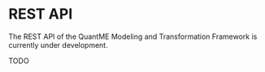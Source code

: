 # REST API

The REST API of the QuantME Modeling and Transformation Framework is currently under development.

TODO
